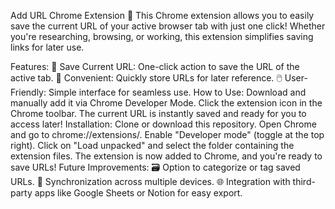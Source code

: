 Add URL Chrome Extension 🚀
This Chrome extension allows you to easily save the current URL of your active browser tab with just one click! Whether you're researching, browsing, or working, this extension simplifies saving links for later use.

Features:
📌 Save Current URL: One-click action to save the URL of the active tab.
💾 Convenient: Quickly store URLs for later reference.
🖱️ User-Friendly: Simple interface for seamless use.
How to Use:
Download and manually add it via Chrome Developer Mode.
Click the extension icon in the Chrome toolbar.
The current URL is instantly saved and ready for you to access later!
Installation:
Clone or download this repository.
Open Chrome and go to chrome://extensions/.
Enable "Developer mode" (toggle at the top right).
Click on "Load unpacked" and select the folder containing the extension files.
The extension is now added to Chrome, and you're ready to save URLs!
Future Improvements:
🗃️ Option to categorize or tag saved URLs.
🔄 Synchronization across multiple devices.
🌐 Integration with third-party apps like Google Sheets or Notion for easy export.
